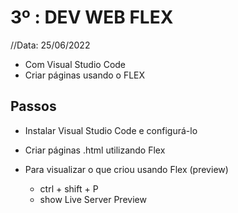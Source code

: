 # 3º : DEV WEB FLEX

//Data: 25/06/2022
- Com Visual Studio Code
- Criar páginas usando o FLEX

## Passos

   - Instalar Visual Studio Code e configurá-lo

   - Criar páginas .html utilizando Flex

   - Para visualizar o que criou usando Flex (preview)
      - ctrl + shift + P 
      - show Live Server Preview


